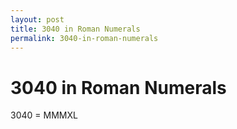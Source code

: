 ```yaml
---
layout: post
title: 3040 in Roman Numerals
permalink: 3040-in-roman-numerals
---
```


# 3040 in Roman Numerals

3040 = MMMXL
